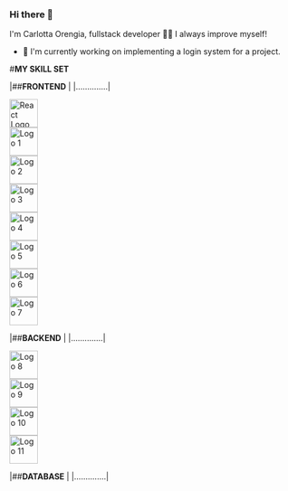 ### Hi there 👋

I'm Carlotta Orengia, fullstack developer 👩‍💻 I always improve myself!

- 🔭 I'm currently working on implementing a login system for a project.

 #**MY SKILL SET** 

|##**FRONTEND**    |
|..............|
<div class="grid-container">
 <div class="grid-item">  <img src="(https://cdn-icons-png.flaticon.com/512/919/919826.png" alt="React Logo"width="50" height="50")/> </div>
 <div class="grid-item"> <img src="https://upload.wikimedia.org/wikipedia/commons/thumb/6/61/HTML5_logo_and_wordmark.svg/512px-HTML5_logo_and_wordmark.svg.png"alt="Logo 1"width="50" height="50" /></div>
 <div class="grid-item"> <img src="https://upload.wikimedia.org/wikipedia/commons/thumb/b/b2/Bootstrap_logo.svg/2560px-Bootstrap_logo.svg.png"alt="Logo 2"width="50" height="50" /></div>
 <div class="grid-item"> <img src="https://upload.wikimedia.org/wikipedia/commons/thumb/6/6a/JavaScript-logo.png/768px-JavaScript-logo.png"alt="Logo 3"width="50" height="50" /></div>
 <div class="grid-item"><img src="https://upload.wikimedia.org/wikipedia/commons/thumb/4/4c/Typescript_logo_2020.svg/2048px-Typescript_logo_2020.svg.png"alt="Logo 4"width="50" height="50" /></div>
 <div class="grid-item"><img src="https://upload.wikimedia.org/wikipedia/commons/thumb/6/61/HTML5_logo_and_wordmark.svg/512px-HTML5_logo_and_wordmark.svg.png"alt="Logo 5"width="50" height="50" /></div>
 <div class="grid-item"><img src="(https://upload.wikimedia.org/wikipedia/commons/thumb/b/b2/Bootstrap_logo.svg/2560px-Bootstrap_logo.svg.png"alt="Logo 6"width="50" height="50" /></div>
 <div class="grid-item"><img src="(https://upload.wikimedia.org/wikipedia/commons/thumb/c/cf/Angular_full_color_logo.svg/800px-Angular_full_color_logo.svg.png"alt="Logo 7"width="50" height="50" /></div>
</div>


|##**BACKEND**   |
|..............|
 <div class="grid-container">
 <div class="grid-item"><img src="https://upload.wikimedia.org/wikipedia/commons/thumb/6/61/HTML5_logo_and_wordmark.svg/512px-HTML5_logo_and_wordmark.svg.png"alt="Logo 8"width="50" height="50" /></div>
 <div class="grid-item"><img src="https://miro.medium.com/v2/resize:fit:1100/format:webp/1*v2vdfKqD4MtmTSgNP0o5cg.png"alt="Logo 9"width="50" height="50" /></div>
 <div class="grid-item"><img src="https://cdn.icon-icons.com/icons2/2389/PNG/512/flask_logo_icon_145276.png"alt="Logo 10"width="50" height="50" /></div>
 <div class="grid-item"><img src="https://images.ctfassets.net/mrop88jh71hl/55rrbZfwMaURHZKAUc5oOW/9e5fe805eb03135b82e962e92169ce6d/python-programming-language.png"alt="Logo 11"width="50" height="50" /></div>
</div>


|##**DATABASE**  |
|..............|
<div class="grid-container">
 <div class="grid-item"<img src="https://assets-global.website-files.com/65141f14d70bcfacd794fa3c/651d90b0c6ed49fdcad29c85_MySQL-Logo.png"alt="Logo 8"width="50" height="50" /></div>
 <div class="grid-item"<img src="https://miro.medium.com/v2/resize:fit:512/1*doAg1_fMQKWFoub-6gwUiQ.png"alt="Logo 8" width="50" height="50"/></div>
 <div class="grid-item"<img src="https://p1.hiclipart.com/preview/972/367/760/sql-server-logo-database-database-design-relational-database-microsoft-sql-server-sql-injection-table-backend-database-png-clipart.jpg"alt="Logo 8"width="50" height="50" /></div>
 </div>
